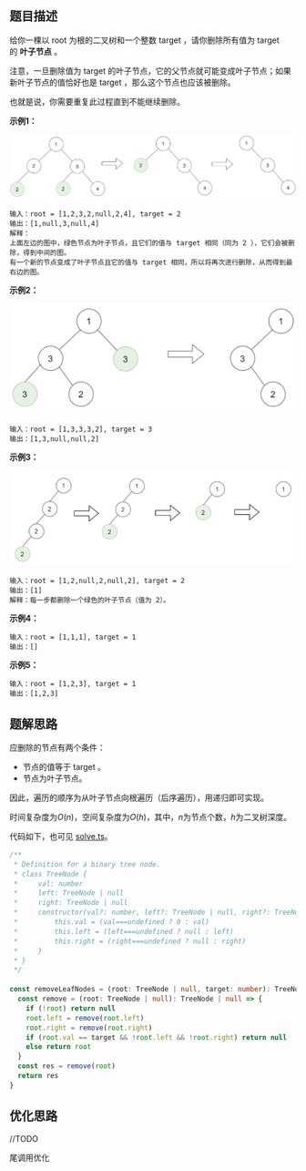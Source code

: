 ## 题目描述

给你一棵以 root 为根的二叉树和一个整数 target ，请你删除所有值为 target 的 **叶子节点** 。

注意，一旦删除值为 target 的叶子节点，它的父节点就可能变成叶子节点；如果新叶子节点的值恰好也是 target ，那么这个节点也应该被删除。

也就是说，你需要重复此过程直到不能继续删除。

**示例1：**

<img src='./1325_1.png'>

```
输入：root = [1,2,3,2,null,2,4], target = 2
输出：[1,null,3,null,4]
解释：
上面左边的图中，绿色节点为叶子节点，且它们的值与 target 相同（同为 2 ），它们会被删除，得到中间的图。
有一个新的节点变成了叶子节点且它的值与 target 相同，所以将再次进行删除，从而得到最右边的图。
```

**示例2：**

<img src='./1325_2.png'>

```
输入：root = [1,3,3,3,2], target = 3
输出：[1,3,null,null,2]
```

**示例3：**

<img src='./1325_3.png'>

```
输入：root = [1,2,null,2,null,2], target = 2
输出：[1]
解释：每一步都删除一个绿色的叶子节点（值为 2）。
```

**示例4：**

```
输入：root = [1,1,1], target = 1
输出：[]
```

**示例5：**

```
输入：root = [1,2,3], target = 1
输出：[1,2,3]
```

## 题解思路

应删除的节点有两个条件：

* 节点的值等于 target 。
* 节点为叶子节点。

因此，遍历的顺序为从叶子节点向根遍历（后序遍历），用递归即可实现。

时间复杂度为$O(n)$，空间复杂度为$O(h)$，其中，$n$为节点个数，$h$为二叉树深度。

代码如下，也可见 [solve.ts](./solve.ts)。

```typescript
/**
 * Definition for a binary tree node.
 * class TreeNode {
 *     val: number
 *     left: TreeNode | null
 *     right: TreeNode | null
 *     constructor(val?: number, left?: TreeNode | null, right?: TreeNode | null) {
 *         this.val = (val===undefined ? 0 : val)
 *         this.left = (left===undefined ? null : left)
 *         this.right = (right===undefined ? null : right)
 *     }
 * }
 */

const removeLeafNodes = (root: TreeNode | null, target: number): TreeNode | null => {
  const remove = (root: TreeNode | null): TreeNode | null => {
    if (!root) return null
    root.left = remove(root.left)
    root.right = remove(root.right)
    if (root.val == target && !root.left && !root.right) return null
    else return root
  }
  const res = remove(root)
  return res
}

```

## 优化思路

//TODO

尾调用优化
